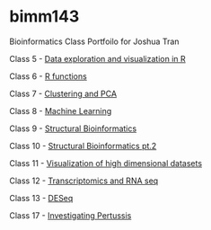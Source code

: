 # bimm143

Bioinformatics Class Portfoilo for Joshua Tran

Class 5 - [Data exploration and visualization in R ](https://github.com/jishoa/bimm143/blob/main/Week%203/Class5%20Joshua%20Tran.pdf)

Class 6 - [R functions](https://github.com/jishoa/bimm143/blob/main/Week%203/Lab_06.pdf)

Class 7 - [Clustering and PCA](https://github.com/jishoa/bimm143/blob/main/Week%204/Lab%207_%20Clustering%20and%20PCA.pdf)

Class 8 - [Machine Learning](https://github.com/jishoa/bimm143/blob/main/Week%205/Lab%208/Lab%208.pdf)

Class 9 - [Structural Bioinformatics](https://github.com/jishoa/bimm143/blob/main/Week%205/Lab%209/Lab%209%20Structural%20Bioinformatics/Lab%209.qmd)

Class 10 - [Structural Bioinformatics pt.2](https://github.com/jishoa/bimm143/tree/main/Week%206/Lab%209-Pt%202)

Class 11 - [Visualization of high dimensional datasets](https://github.com/jishoa/bimm143/blob/main/Week%208/Lab%2011/Lab%2011%20Q13-Q14.pdf)

Class 12 - [Transcriptomics and RNA seq](https://github.com/jishoa/bimm143/blob/main/Week%208/lab%2012/Lab%2012.pdf)

Class 13 - [DESeq](https://github.com/jishoa/bimm143/blob/main/Week%2010/Class%2013/Class%2013.pdf)

Class 17 - [Investigating Pertussis](https://github.com/jishoa/bimm143/blob/main/Week%2010/Pertussis%20Mini%20Project/Pertussis.pdf)
